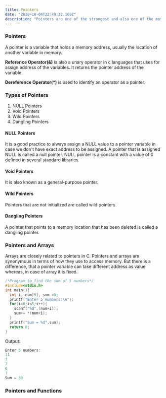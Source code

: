 ```yaml
---
title: Pointers
date: "2020-10-04T22:40:32.169Z"
description: "Pointers are one of the strongest and also one of the most dangerous and vulnerable features of C."
---
```


### Pointers

A pointer is a variable that holds a memory address, usually the location of another variable in memory.

**Reference Operator(&)** is also a unary operator in c languages that uses for assign address of the variables. It returns the pointer address of the variable.

**Dereference Operator(\*)** is used to identify an operator as a pointer.

### Types of Pointers

1. NULL Pointers
2. Void Pointers
3. Wild Pointers
4. Dangling Pointers

#### NULL Pointers

It is a good practice to always assign a NULL value to a pointer variable in case we don't have exact address to be assigned. A pointer that is assigned NULL is called a null pointer. NULL pointer is a constant with a value of 0 defined in several standard libraries.

#### Void Pointers

It is also known as a general-purpose pointer.

#### Wild Pointers

Pointers that are not initialized are called wild pointers.

#### Dangling Pointers

A pointer that points to a memory location that has been deleted is called a dangling pointer.

### Pointers and Arrays

Arrays are closely related to pointers in C. Pointers and arrays are synonymous in terms of how they use to access memory. But there is a difference, that a pointer variable can take different address as value whereas, in case of array it is fixed.

```c
/*Program to find the sum of 5 numbers*/
#include<stdio.h>
int main(){
  int i, num[5], sum =0;
  printf("Enter 5 numbers:\n");
  for(i=0;i<5;i++){
    scanf("%d",(num+i));
    sum+= *(num+i);
  }
  printf("Sum = %d",sum);
  return 0;
}
```

Output:

```c
Enter 5 numbers:
11
7
2
6
7
Sum = 33
```

### Pointers and Functions
